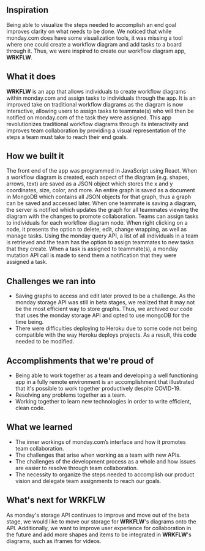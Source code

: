 ## Inspiration
Being able to visualize the steps needed to accomplish an end goal improves clarity on what needs to be done. We noticed that while monday.com does have some visualization tools, it was missing a tool where one could create a workflow diagram and add tasks to a board through it. Thus, we were inspired to create our workflow diagram app, **WRKFLW**.
## What it does
**WRKFLW** is an app that allows individuals to create workflow diagrams within monday.com and assign tasks to individuals through the app. It is an improved take on traditional workflow diagrams as the diagram is now interactive, allowing users to assign tasks to teammate(s) who will then be notified on monday.com of the task they were assigned. This app revolutionizes traditional workflow diagrams through its interactivity and improves team collaboration by providing a visual representation of the steps a team must take to reach their end goals.
## How we built it
The front end of the app was programmed in JavaScript using React. When a workflow diagram is created, each aspect of the diagram (e.g. shapes, arrows, text) are saved as a JSON object which stores the x and y coordinates, size, color, and more. An entire graph is saved as a document in MongoDB which contains all JSON objects for that graph, thus a graph can be saved and accessed later. When one teammate is saving a diagram, the server is notified which updates the graph for all teammates viewing the diagram with the changes to promote collaboration. Teams can assign tasks to individuals for each workflow diagram node. When right clicking on a node, it presents the option to delete, edit, change wrapping, as well as manage tasks. Using the monday query API, a list of all individuals in a team is retrieved and the team has the option to assign teammates to new tasks that they create. When a task is assigned to teammate(s), a monday mutation API call is made to send them a notification that they were assigned a task.
## Challenges we ran into
* Saving graphs to access and edit later proved to be a challenge. As the monday storage API was still in beta stages, we realized that it may not be the most efficient way to store graphs. Thus, we archived our code that uses the monday storage API and opted to use mongoDB for the time being.
* There were difficulties deploying to Heroku due to some code not being compatible with the way Heroku deploys projects. As a result, this code needed to be modified.

## Accomplishments that we're proud of
* Being able to work together as a team and developing a well functioning app in a fully remote environment is an accomplishment that illustrated that it's possible to work together productively despite COVID-19.
* Resolving any problems together as a team.
* Working together to learn new technologies in order to write efficient, clean code.

## What we learned
* The inner workings of monday.com’s interface and how it promotes team collaboration.
* The challenges that arise when working as a team with new APIs.
* The challenges of the development process as a whole and how issues are easier to resolve through team collaboration.
* The necessity to organize the steps needed to accomplish our product vision and delegate team assignments to reach our goals.

## What's next for **WRKFLW**
As monday's storage API continues to improve and move out of the beta stage, we would like to move our storage for **WRKFLW**'s diagrams onto the API. Additionally, we want to improve user experience for collaboration in the future and add more shapes and items to be integrated in **WRKFLW**'s diagrams, such as iframes for videos.
